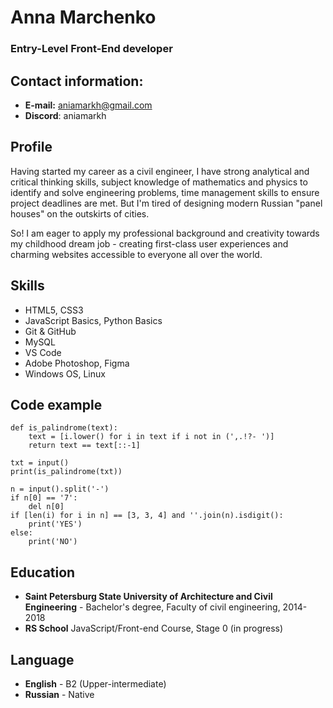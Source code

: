 # Anna Marchenko
### Entry-Level Front-End developer

## Contact information:
* **E-mail:** aniamarkh@gmail.com
* **Discord**: aniamarkh

## Profile
Having started my career as a civil engineer, I have strong analytical and critical thinking skills, subject knowledge of mathematics and physics to identify and solve engineering problems, time management skills to ensure project deadlines are met. But I'm tired of designing modern Russian "panel houses" on the outskirts of cities.

So! I am eager to apply my professional background and creativity towards my childhood dream job - creating first-class user experiences and charming websites accessible to everyone all over the world.

## Skills

* HTML5, CSS3
* JavaScript Basics, Python Basics
* Git & GitHub
* MySQL
* VS Code
* Adobe Photoshop, Figma
* Windows OS, Linux

## Code example


```
def is_palindrome(text):
    text = [i.lower() for i in text if i not in (',.!?- ')]
    return text == text[::-1]

txt = input()
print(is_palindrome(txt))
```

```
n = input().split('-')
if n[0] == '7':
    del n[0]
if [len(i) for i in n] == [3, 3, 4] and ''.join(n).isdigit():
    print('YES')
else:
    print('NO')
```

## Education
* **Saint Petersburg State University of Architecture and Civil Engineering** -
Bachelor's degree, Faculty of civil engineering, 2014-2018 
* **RS School** JavaScript/Front-end Course, Stage 0 (in progress)

## Language
* **English** - B2 (Upper-intermediate)
* **Russian** - Native
